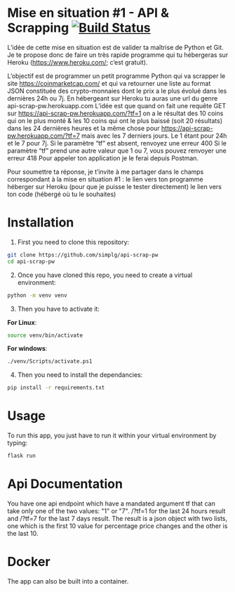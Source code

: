 # Mise en situation #1 - API & Scrapping [![Build Status](https://travis-ci.com/simplg/api-scrap-pw.svg?branch=main)](https://travis-ci.com/simplg/api-scrap-pw)
L’idée de cette mise en situation est de valider ta maîtrise de Python et Git.
Je te propose donc de faire un très rapide programme qui tu hébergeras sur Heroku (https://www.heroku.com/; c’est gratuit).

L’objectif est de programmer un petit programme Python qui va scrapper le site https://coinmarketcap.com/ et qui va retourner une liste au format JSON constituée des crypto-monnaies dont le prix a le plus évolué dans les dernières 24h ou 7j. 
En hébergeant sur Heroku tu auras une url du genre api-scrap-pw.herokuapp.com
L’idée est que quand on fait une requête GET sur https://api-scrap-pw.herokuapp.com/?tf=1 on a le résultat des 10 coins qui on le plus monté & les 10 coins qui ont le plus baissé (soit 20 résultats) dans les 24 dernières heures et la même chose pour https://api-scrap-pw.herokuapp.com/?tf=7 mais avec les 7 derniers jours.
Le 1 étant pour 24h et le 7 pour 7j.
Si le paramètre “tf” est absent, renvoyez une erreur 400
Si le paramètre “tf” prend une autre valeur que 1 ou 7, vous pouvez renvoyer une erreur 418
Pour appeler ton application je le ferai depuis Postman.

Pour soumettre ta réponse, je t’invite à me partager dans le champs correspondant à la mise en situation #1 :
le lien vers ton programme héberger sur Heroku (pour que je puisse le tester directement)
le lien vers ton code (hébergé où tu le souhaites)

# Installation
1. First you need to clone this repository:
```sh
git clone https://github.com/simplg/api-scrap-pw
cd api-scrap-pw
```
2. Once you have cloned this repo, you need to create a virtual environment:
```sh
python -m venv venv
```
3. Then you have to activate it:

**For Linux**:
```sh
source venv/bin/activate
```
**For windows**:
```sh
./venv/Scripts/activate.ps1
```
4. Then you need to install the dependancies:
```sh
pip install -r requirements.txt
```
# Usage
To run this app, you just have to run it within your virtual environment by typing:
```sh
flask run
```

# Api Documentation
You have one api endpoint which have a mandated argument tf that can take only one of the two values: "1" or "7".
/?tf=1 for the last 24 hours result and /?tf=7 for the last 7 days result.
The result is a json object with two lists, one which is the first 10 value for percentage price changes and the other is the last 10.

# Docker
The app can also be built into a container.
